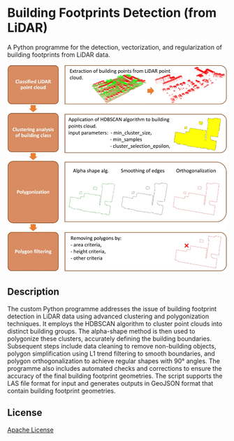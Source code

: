 
# Building Footprints Detection (from LiDAR)


A Python programme for the detection, vectorization, and regularization of building footprints from LiDAR data.




![](/img/img1.png)



## Description

The custom Python programme addresses the issue of building footprint detection in LiDAR data using advanced clustering and polygonization techniques. It employs the HDBSCAN algorithm to cluster point clouds into distinct building groups. The alpha-shape method is then used to polygonize these clusters, accurately defining the building boundaries. Subsequent steps include data cleaning to remove non-building objects, polygon simplification using L1 trend filtering to smooth boundaries, and polygon orthogonalization to achieve regular shapes with 90° angles. The programme also includes automated checks and corrections to ensure the accuracy of the final building footprint geometries. The script supports the LAS file format for input and generates outputs in GeoJSON format that contain building footprint geometries.


## License

[Apache License](/LICENSE)

